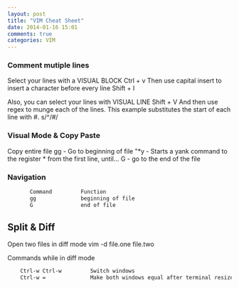 ```yaml
---
layout: post
title: "VIM Cheat Sheet"
date: 2014-01-16 15:01
comments: true
categories: VIM
---
```


### Comment mutiple lines
Select your lines with a VISUAL BLOCK
	Ctrl + v
Then use capital insert to insert a character before every line
	Shift + I

Also, you can select your lines with VISUAL LINE
	Shift + V
And then use regex to munge each of the lines. This example substitutes the start of each line with #.
	s/^/#/

### Visual Mode & Copy Paste
  Copy entire file
    gg - Go to beginning of file
    "*y - Starts a yank command to the register * from the first line, until...
    G - go to the end of the file

### Navigation
```bash
       Command         Function
       gg              beginning of file
       G               end of file
```

## Split & Diff
  Open two files in diff mode
    vim -d file.one file.two

  Commands while in diff mode
```bash
    Ctrl-w Ctrl-w         Switch windows
    Ctrl-w =              Make both windows equal after terminal resize
```
